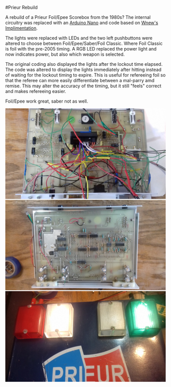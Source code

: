 #Prieur Rebuild

A rebuild of a Prieur Foil/Epee Scorebox from the 1980s? The internal circuitry was replaced with an [Arduino Nano](https://github.com/BenKohn2004/allweaponbox_Prieur_Rebuild/blob/main/Schematic_Prieur_Sports_MP90_Arduino_Rebuild.pdf) and code based on [Wnew's Implimentation](https://github.com/wnew/fencing_scoring_box).

The lights were replaced with LEDs and the two left pushbuttons were altered to choose between Foil/Epee/Saber/Foil Classic. Where Foil Classic is foil with the pre-2005 timing. A RGB LED replaced the power light and now indicates power, but also which weapon is selected.

The original coding also displayed the lights after the lockout time elapsed. The code was altered to display the lights immediately after hitting instead of waiting for the lockout timing to expire. This is useful for refereeing foil so that the referee can more easily differentiate between a mal-parry amd remise. This may alter the accuracy of the timing, but it still "feels" correct and makes refereeing easier.

Foil/Epee work great, saber not as well.

<img src="Prieur Bottom of Circuit Board.jpg">

<img src="Prieur Top of Circuit Board.jpg">

<img src="Prieur Scoring Box.jpg">
